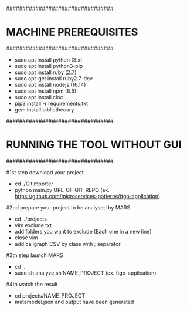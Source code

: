 #################################
# MACHINE PREREQUISITES         #
#################################

- sudo apt install python (3.x)
- sudo apt install python3-pip
- sudo apt install ruby (2.7)
- sudo apt-get install ruby2.7-dev
- sudo apt install nodejs (16.14)
- sudo apt install npm (8.5)
- sudo apt install cloc
- pip3 install -r requirements.txt
- gem install bibliothecary


#################################
# RUNNING THE TOOL WITHOUT GUI  #
#################################


#1st step download your project
- cd ./GitImporter
- python main.py URL_OF_GIT_REPO (ex. https://github.com/microservices-patterns/ftgo-application)

#2nd prepare your project to be analysed by MARS
- cd ../projects
- vim exclude.txt 
- add folders you want to exclude (Each one in a new line)
- close vim
- add callgraph CSV by class with ; separator 

#3th step launch MARS
- cd ..
- sudo sh analyze.sh NAME_PROJECT (ex. ftgo-application)

#4th watch the result
- cd projects/NAME_PROJECT
- metamodel.json and output have been generated

